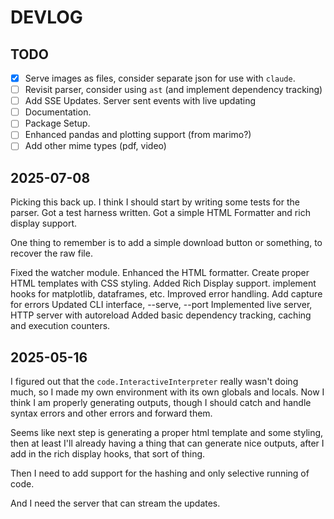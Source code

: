 # DEVLOG

## TODO

 - [X] Serve images as files, consider separate json for use with `claude`.
 - [ ] Revisit parser, consider using `ast` (and implement dependency tracking)
 - [ ] Add SSE Updates. Server sent events with live updating
 - [ ] Documentation.
 - [ ] Package Setup.
 - [ ] Enhanced pandas and plotting support (from marimo?)
 - [ ] Add other mime types (pdf, video)

## 2025-07-08

Picking this back up. I think I should start by writing some tests for the
parser.  Got a test harness written.  Got a simple HTML Formatter and rich
display support.

One thing to remember is to add a simple download button or something, to
recover the raw file.

Fixed the watcher module.
Enhanced the HTML formatter.  Create proper HTML templates with CSS styling.
Added Rich Display support. implement hooks for matplotlib, dataframes, etc.
Improved error handling.  Add capture for errors
Updated CLI interface, --serve, --port
Implemented live server, HTTP server with autoreload
Added basic dependency tracking, caching and execution counters.

## 2025-05-16

I figured out that the `code.InteractiveInterpreter` really wasn't doing much,
so I made my own environment with its own globals and locals. Now I think I am
properly generating outputs, though I should catch and handle syntax errors and
other errors and forward them.

Seems like next step is generating a proper html template and some styling, 
then at least I'll already having a thing that can generate nice outputs, after
I add in the rich display hooks, that sort of thing.

Then I need to add support for the hashing and only selective running of code.

And I need the server that can stream the updates.
